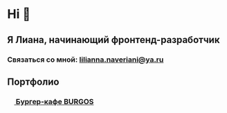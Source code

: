 # Hi 👋
## Я Лиана, начинающий фронтенд-разработчик
### Связаться со мной: lilianna.naveriani@ya.ru


## Портфолио
### <a href="https://github.com/testliana/module01_burger" target="_blank"><img src="https://github.com/keaasd/kea/blob/main/images/burgers.ico" height="16"/>    Бургер-кафе BURGOS</a> 
